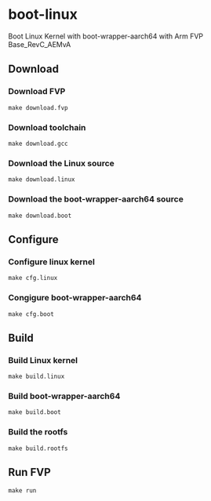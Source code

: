 # boot-linux
Boot Linux Kernel with boot-wrapper-aarch64 with Arm FVP Base_RevC_AEMvA

## Download
### Download FVP 
```
make download.fvp    
```
### Download toolchain
```
make download.gcc     
```

### Download the Linux source
```
make download.linux   
```

### Download the boot-wrapper-aarch64 source
```
make download.boot    
```

## Configure
### Configure linux kernel 
```
make cfg.linux        
```

### Congigure boot-wrapper-aarch64
```
make cfg.boot         
```

## Build 
### Build Linux kernel 
```
make build.linux      
```

### Build boot-wrapper-aarch64
```
make build.boot       
```

### Build the rootfs 
```
make build.rootfs     
```

## Run FVP 
```
make run              
```
